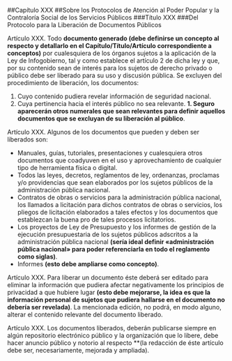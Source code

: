 ##Capítulo XXX
##Sobre los Protocolos de Atención al Poder Popular y la Contraloría Social de los Servicios Públicos
###Título XXX
###Del Protocolo para la Liberación de Documentos Públicos

Artículo XXX. Todo **documento generado (debe definirse un concepto al respecto y detallarlo en el Capítulo/Título/Artículo correspondiente a conceptos)**  por cualesquiera de los órganos sujetos a la aplicación de la Ley de Infogobierno, tal y como establece el artículo 2 de dicha ley y que, por su contenido sean de interés para los sujetos de derecho privado o público debe ser liberado para su uso y discusión pública. Se excluyen del procedimiento de liberación, los documentos:

1. Cuyo contenido pudiera revelar información de seguridad nacional.
1. Cuya pertinencia hacia el interés público no sea relevante.
**1. Seguro aparecerán otros numerales que sean relevantes para definir aquellos documentos que se excluyan de su liberación al público**.

Artículo XXX. Algunos de los documentos que pueden y deben ser liberados son:
* Manuales, guías, tutoriales, presentaciones y cualesquiera otros documentos que coadyuven en el uso y aprovechamiento de cualquier tipo de herramienta física o digital.
* Todos las leyes, decretos, reglamentos de ley, ordenanzas, proclamas y/o providencias que sean elaborados por los sujetos públicos de la administración pública nacional.
* Contratos de obras o servicios para la administración pública nacional, los llamados a licitación para dichos contratos de obras o servicios, los pliegos de licitación elaborados a tales efectos y los documentos que establezcan la buena pro de tales procesos licitatorios.
* Los proyectos de Ley de Presupuesto y los informes de gestión de la ejecución presupuestaria de los sujetos públicos adscritos a la administración pública nacional **(sería ideal definir «administración pública nacional» para poder referenciarla en todo el reglamento como siglas)**.
* Informes **(esto debe ampliarse como concepto)**.

Artículo XXX. Para liberar un documento éste deberá ser editado para eliminar la información que pudiera afectar negativamente los principios de privacidad a que hubiere lugar **(esto debe mejorarse, la idea es que la información personal de sujetos que pudiera hallarse en el documento no debería ser revelada)**. La mencionada edición, no podrá, en modo alguno, alterar el contenido relevante del documento liberado.

Artículo XXX. Los documentos liberados, deberán publicarse siempre en algún repositorio electrónico público y la organización que lo libere, debe hacer anuncio público y notorio al respecto **(la redacción de éste artículo debe ser, necesariamente, mejorada y ampliada).
